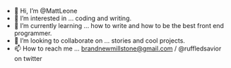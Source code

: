 - 👋 Hi, I’m @MattLeone
- 👀 I’m interested in ... coding and writing.
- 🌱 I’m currently learning ... how to write and how to be the best front end programmer.
- 💞️ I’m looking to collaborate on ... stories and cool projects.
- 📫 How to reach me ... brandnewmillstone@gmail.com / @ruffledsavior on twitter

<!---
MattLeone/MattLeone is a ✨ special ✨ repository because its `README.md` (this file) appears on your GitHub profile.
You can click the Preview link to take a look at your changes.
--->
